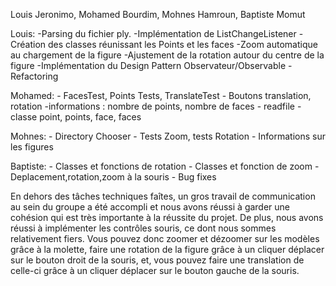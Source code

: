 Louis Jeronimo, Mohamed Bourdim, Mohnes Hamroun, Baptiste Momut

Louis:
     -Parsing du fichier ply.
     -Implémentation de ListChangeListener
     -Création des classes réunissant les Points et les faces
     -Zoom automatique au chargement de la figure
     -Ajustement de la rotation autour du centre de la figure
     -Implémentation du Design Pattern Observateur/Observable
     -Refactoring

Mohamed:
     - FacesTest, Points Tests, TranslateTest
     - Boutons translation, rotation
     -informations : nombre de points, nombre de faces
     - readfile
     - classe point, points, face, faces
     
Mohnes:
     - Directory Chooser
     - Tests Zoom, tests Rotation
     - Informations sur les figures

Baptiste: 
     - Classes et fonctions de rotation
     - Classes et fonction de zoom
     - Deplacement,rotation,zoom à la souris
     - Bug fixes

En dehors des tâches techniques faîtes, un gros travail de communication au sein du groupe a été accompli et nous avons réussi à garder une cohésion qui est très importante à la réussite du projet.
De plus, nous avons réussi à implémenter les contrôles souris, ce dont nous sommes relativement fiers.
Vous pouvez donc zoomer et dézoomer sur les modèles grâce à la molette, faire une rotation de la figure grâce à un cliquer déplacer sur le bouton droit de la souris, et, vous pouvez faire une translation de celle-ci grâce à un cliquer déplacer sur le bouton gauche de la souris.
